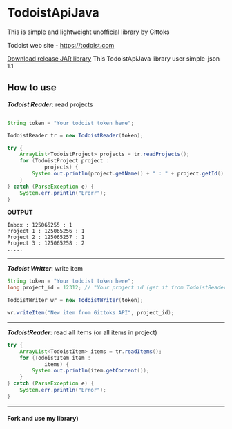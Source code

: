 # TodoistApiJava
This is simple and lightweight unofficial library by Gittoks

Todoist web site - https://todoist.com

[Download release JAR library](https://github.com/Gittoks/TodoistApiJava/releases)
This TodoistApiJava library user simple-json 1.1

## How to use

***Todoist Reader***: read projects
```java

String token = "Your todoist token here";

TodoistReader tr = new TodoistReader(token);

try {
    ArrayList<TodoistProject> projects = tr.readProjects();
    for (TodoistProject project :
            projects) {
        System.out.println(project.getName() + " : " + project.getId() + " : " + project.getIndent());
    }
} catch (ParseException e) {
    System.err.println("Erorr");
}
```

**OUTPUT**
```
Inbox : 125065255 : 1
Project 1 : 125065256 : 1
Project 2 : 125065257 : 1
Project 3 : 125065258 : 2
.....
```
<hr>

***Todoist Writter***: write item
```java
String token = "Your todoist token here";
long project_id = 12312; // "Your project id (get it from TodoistReader)"

TodoistWriter wr = new TodoistWriter(token);

wr.writeItem("New item from Gittoks API", project_id);
```
<hr>

***TodoistReader***: read all items (or all items in project)
```java
try {
    ArrayList<TodoistItem> items = tr.readItems();
    for (TodoistItem item :
            items) {
        System.out.println(item.getContent());
    }
} catch (ParseException e) {
    System.err.println("Error");
}
```
<hr>

#### Fork and use my library)
